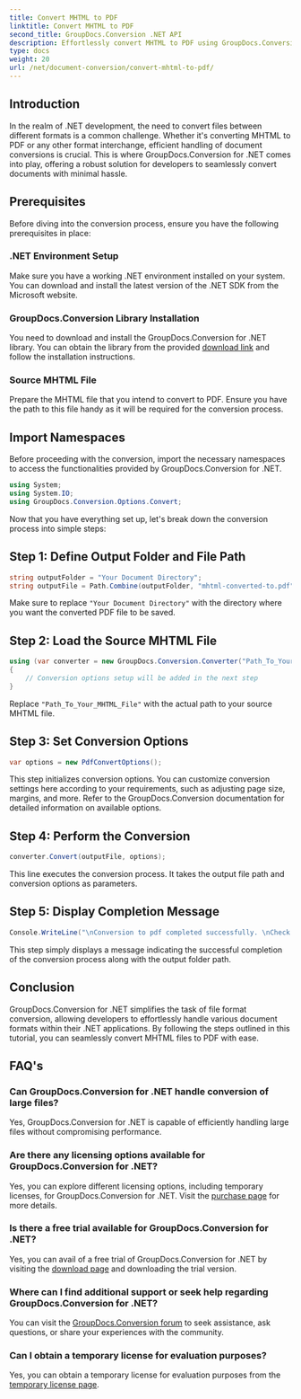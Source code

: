 ```yaml
---
title: Convert MHTML to PDF
linktitle: Convert MHTML to PDF
second_title: GroupDocs.Conversion .NET API
description: Effortlessly convert MHTML to PDF using GroupDocs.Conversion for .NET. Simplify document handling with this robust library.
type: docs
weight: 20
url: /net/document-conversion/convert-mhtml-to-pdf/
---
```

## Introduction
In the realm of .NET development, the need to convert files between different formats is a common challenge. Whether it's converting MHTML to PDF or any other format interchange, efficient handling of document conversions is crucial. This is where GroupDocs.Conversion for .NET comes into play, offering a robust solution for developers to seamlessly convert documents with minimal hassle.
## Prerequisites
Before diving into the conversion process, ensure you have the following prerequisites in place:
### .NET Environment Setup
Make sure you have a working .NET environment installed on your system. You can download and install the latest version of the .NET SDK from the Microsoft website.
### GroupDocs.Conversion Library Installation
You need to download and install the GroupDocs.Conversion for .NET library. You can obtain the library from the provided [download link](https://releases.groupdocs.com/conversion/net/) and follow the installation instructions.
### Source MHTML File
Prepare the MHTML file that you intend to convert to PDF. Ensure you have the path to this file handy as it will be required for the conversion process.

## Import Namespaces
Before proceeding with the conversion, import the necessary namespaces to access the functionalities provided by GroupDocs.Conversion for .NET.

```csharp
using System;
using System.IO;
using GroupDocs.Conversion.Options.Convert;
```

Now that you have everything set up, let's break down the conversion process into simple steps:
## Step 1: Define Output Folder and File Path
```csharp
string outputFolder = "Your Document Directory";
string outputFile = Path.Combine(outputFolder, "mhtml-converted-to.pdf");
```
Make sure to replace `"Your Document Directory"` with the directory where you want the converted PDF file to be saved.
## Step 2: Load the Source MHTML File
```csharp
using (var converter = new GroupDocs.Conversion.Converter("Path_To_Your_MHTML_File"))
{
    // Conversion options setup will be added in the next step
}
```
Replace `"Path_To_Your_MHTML_File"` with the actual path to your source MHTML file.
## Step 3: Set Conversion Options
```csharp
var options = new PdfConvertOptions();
```
This step initializes conversion options. You can customize conversion settings here according to your requirements, such as adjusting page size, margins, and more. Refer to the GroupDocs.Conversion documentation for detailed information on available options.
## Step 4: Perform the Conversion
```csharp
converter.Convert(outputFile, options);
```
This line executes the conversion process. It takes the output file path and conversion options as parameters.
## Step 5: Display Completion Message
```csharp
Console.WriteLine("\nConversion to pdf completed successfully. \nCheck output in {0}", outputFolder);
```
This step simply displays a message indicating the successful completion of the conversion process along with the output folder path.

## Conclusion
GroupDocs.Conversion for .NET simplifies the task of file format conversion, allowing developers to effortlessly handle various document formats within their .NET applications. By following the steps outlined in this tutorial, you can seamlessly convert MHTML files to PDF with ease.
## FAQ's
### Can GroupDocs.Conversion for .NET handle conversion of large files?
Yes, GroupDocs.Conversion for .NET is capable of efficiently handling large files without compromising performance.
### Are there any licensing options available for GroupDocs.Conversion for .NET?
Yes, you can explore different licensing options, including temporary licenses, for GroupDocs.Conversion for .NET. Visit the [purchase page](https://purchase.groupdocs.com/buy) for more details.
### Is there a free trial available for GroupDocs.Conversion for .NET?
Yes, you can avail of a free trial of GroupDocs.Conversion for .NET by visiting the [download page](https://releases.groupdocs.com/) and downloading the trial version.
### Where can I find additional support or seek help regarding GroupDocs.Conversion for .NET?
You can visit the [GroupDocs.Conversion forum](https://forum.groupdocs.com/c/conversion/11) to seek assistance, ask questions, or share your experiences with the community.
### Can I obtain a temporary license for evaluation purposes?
Yes, you can obtain a temporary license for evaluation purposes from the [temporary license page](https://purchase.groupdocs.com/temporary-license/).
